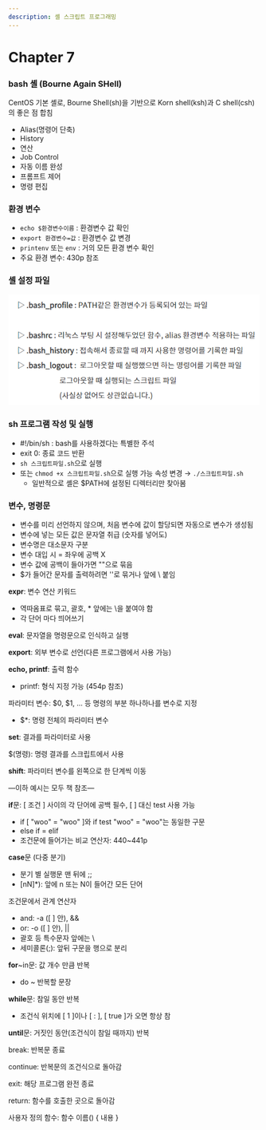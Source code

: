 ```yaml
---
description: 셸 스크립트 프로그래밍
---
```


# Chapter 7

### bash 셸 (Bourne Again SHell)

CentOS 기본 셸로, Bourne Shell(sh)을 기반으로 Korn shell(ksh)과 C shell(csh)의 좋은 점 합침

* Alias(명령어 단축)
* History
* 연산
* Job Control
* 자동 이름 완성
* 프롬프트 제어
* 명령 편집

### 환경 변수

* `echo $환경변수이름` : 환경변수 값 확인
* `export 환경변수=값` : 환경변수 값 변경
* `printenv` 또는 `env` : 거의 모든 환경 변수 확인
* 주요 환경 변수: 430p 참조

### 셸 설정 파일

![](<../.gitbook/assets/Untitled 8>)

### sh 프로그램 작성 및 실행

* \#!/bin/sh : bash를 사용하겠다는 특별한 주석
* exit 0: 종료 코드 반환
* `sh 스크립트파일.sh`으로 실행
* 또는 `chmod +x 스크립트파일.sh`으로 실행 가능 속성 변경 → `./스크립트파일.sh`
  * 일반적으로 셸은 $PATH에 설정된 디렉터리만 찾아봄

### 변수, 명령문

* 변수를 미리 선언하지 않으며, 처음 변수에 값이 할당되면 자동으로 변수가 생성됨
* 변수에 넣는 모든 값은 문자열 취급 (숫자를 넣어도)
* 변수명은 대소문자 구분
* 변수 대입 시 = 좌우에 공백 X
* 변수 값에 공백이 들아가면 ""으로 묶음
* $가 들어간 문자를 출력하려면 ''로 묶거나 앞에 \ 붙임

**expr**: 변수 연산 키워드

* 역따옴표로 묶고, 괄호, \* 앞에는 \을 붙여야 함
* 각 단어 마다 띄어쓰기

**eval**: 문자열을 명령문으로 인식하고 실행

**export**: 외부 변수로 선언(다른 프로그램에서 사용 가능)

**echo, printf**: 출력 함수

* printf: 형식 지정 가능 (454p 참조)

파라미터 변수: $0, $1, ... 등 명령의 부분 하나하나를 변수로 지정

* $\*: 명령 전체의 파라미터 변수

**set**: 결과를 파라미터로 사용

$(명령): 명령 결과를 스크립트에서 사용

**shift**: 파라미터 변수를 왼쪽으로 한 단계씩 이동

—이하 예시는 모두 책 참조—

**if**문: \[ 조건 ] 사이의 각 단어에 공백 필수, \[ ] 대신 test 사용 가능

* if \[ "woo" = "woo" ]와 if test "woo" = "woo"는 동일한 구문
* else if = elif
* 조건문에 들어가는 비교 연산자: 440\~441p

**case**문 (다중 분기)

* 분기 별 실행문 맨 뒤에 ;;
* \[nN]\*): 앞에 n 또는 N이 들어간 모든 단어

조건문에서 관계 연산자

* and: -a (\[ ] 안), &&
* or: -o (\[ ] 안), ||
* 괄호 등 특수문자 앞에는 \\
* 세미콜론(;): 앞뒤 구문을 행으로 분리

**for**\~in문: 값 개수 만큼 반복

* do \~ 반복할 문장

**while**문: 참일 동안 반복

* 조건식 위치에 \[ 1 ]이나 \[ : ], \[ true ]가 오면 항상 참

**until**문: 거짓인 동안(조건식이 참일 때까지) 반복

break: 반복문 종료

continue: 반복문의 조건식으로 돌아감

exit: 해당 프로그램 완전 종료

return: 함수를 호출한 곳으로 돌아감

사용자 정의 함수: 함수 이름() { 내용 }
